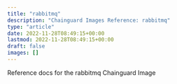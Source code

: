 ```yaml
---
title: "rabbitmq"
description: "Chainguard Images Reference: rabbitmq"
type: "article"
date: 2022-11-28T08:49:15+00:00
lastmod: 2022-11-28T08:49:15+00:00
draft: false
images: []
---
```


Reference docs for the rabbitmq Chainguard Image
